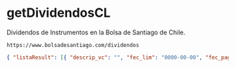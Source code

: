 # getDividendosCL
Dividendos de Instrumentos en la Bolsa de Santiago de Chile.

```https://www.bolsadesantiago.com/dividendos```


```json
{ "listaResult": [{ "descrip_vc": "", "fec_lim": "0000-00-00", "fec_pago": "0000-00-00", "moneda": "", "nemo": "", "num_acc_ant": 0, "num_acc_der": 0, "num_acc_nue": 0, "pre_ant_vc": 0, "pre_ex_vc": 0, "val_acc": 0.0 },{...}]}
```
